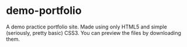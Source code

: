 # demo-portfolio
A demo practice portfolio site. Made using only HTML5 and simple (seriously, pretty basic) CSS3. You can preview the files by downloading them.
